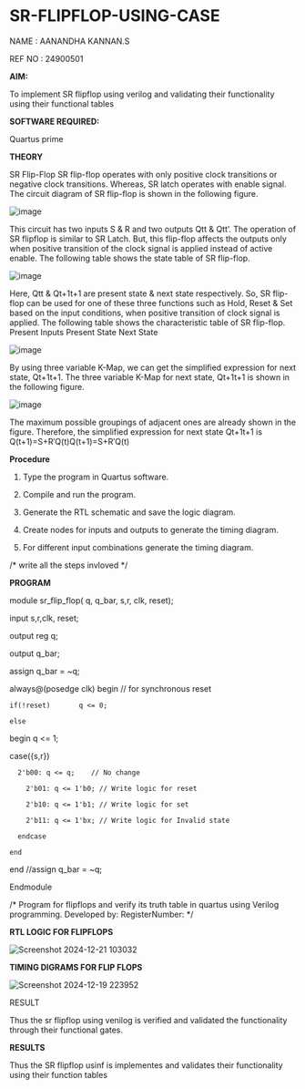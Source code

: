 # SR-FLIPFLOP-USING-CASE

NAME : AANANDHA KANNAN.S

REF NO : 24900501

**AIM:**

To implement  SR flipflop using verilog and validating their functionality using their functional tables

**SOFTWARE REQUIRED:**

Quartus prime

**THEORY**

SR Flip-Flop SR flip-flop operates with only positive clock transitions or negative clock transitions. Whereas, SR latch operates with enable signal. The circuit diagram of SR flip-flop is shown in the following figure.

![image](https://github.com/naavaneetha/SR-FLIPFLOP-USING-CASE/assets/154305477/0f710028-ad52-4d3e-9276-8714cf023a25)

 
This circuit has two inputs S & R and two outputs Qtt & Qtt’. The operation of SR flipflop is similar to SR Latch. But, this flip-flop affects the outputs only when positive transition of the clock signal is applied instead of active enable. The following table shows the state table of SR flip-flop.

![image](https://github.com/naavaneetha/SR-FLIPFLOP-USING-CASE/assets/154305477/dabfc4f4-87e3-4cbc-9472-f89ee1b5ed30)

 
Here, Qtt & Qt+1t+1 are present state & next state respectively. So, SR flip-flop can be used for one of these three functions such as Hold, Reset & Set based on the input conditions, when positive transition of clock signal is applied. The following table shows the characteristic table of SR flip-flop. Present Inputs Present State Next State

![image](https://github.com/naavaneetha/SR-FLIPFLOP-USING-CASE/assets/154305477/dd90d16c-aec5-4290-a586-e2346b1e9eb5)

 
By using three variable K-Map, we can get the simplified expression for next state, Qt+1t+1. The three variable K-Map for next state, Qt+1t+1 is shown in the following figure.

![image](https://github.com/naavaneetha/SR-FLIPFLOP-USING-CASE/assets/154305477/473efad6-d70b-4ca7-aeb7-898bbfca319f)

 
The maximum possible groupings of adjacent ones are already shown in the figure. Therefore, the simplified expression for next state Qt+1t+1 is Q(t+1)=S+R′Q(t)Q(t+1)=S+R′Q(t)

**Procedure**

1. Type the program in Quartus software.

2. Compile and run the program.

3. Generate the RTL schematic and save the logic diagram.

4. Create nodes for inputs and outputs to generate the timing diagram.

5. For different input combinations generate the timing diagram.

/* write all the steps invloved */

**PROGRAM**

module sr_flip_flop(
q, q_bar, s,r, clk, reset);

  input s,r,clk, reset;
  
  output reg q;
  
  output q_bar;
  
  assign q_bar = ~q;
 
  always@(posedge clk) begin // for synchronous reset
  
    if(!reset)       q <= 0;
    
    else 
    
  begin				q <= 1;
	

  case({s,r})    
	 
      2'b00: q <= q;    // No change
      
        2'b01: q <= 1'b0; // Write logic for reset
        
        2'b10: q <= 1'b1; // Write logic for set
        
        2'b11: q <= 1'bx; // Write logic for Invalid state
     
      endcase
    
    end
  
  end
  //assign q_bar = ~q;
  
Endmodule 


/* Program for flipflops and verify its truth table in quartus using Verilog programming. Developed by: RegisterNumber:
*/

**RTL LOGIC FOR FLIPFLOPS**

![Screenshot 2024-12-21 103032](https://github.com/user-attachments/assets/3822b50f-d996-4d4b-b7dc-599172a9f3d8)


**TIMING DIGRAMS FOR FLIP FLOPS**

![Screenshot 2024-12-19 223952](https://github.com/user-attachments/assets/4b100f61-cb76-4dc5-8329-f4fd27e72913)

RESULT

Thus the sr flipflop using venilog is verified and validated the functionality through their functional gates.



**RESULTS**

Thus the SR flipflop  usinf is implementes and validates their functionality using their function tables
